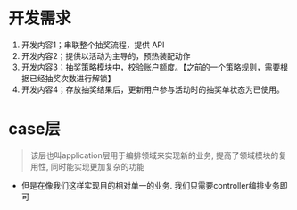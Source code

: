 # 开发需求

1. 开发内容1；串联整个抽奖流程，提供 API
2. 开发内容2；提供以活动为主导的，预热装配动作
3. 开发内容3；抽奖策略模块中，校验账户额度。【之前的一个策略规则，需要根据已经抽奖次数进行解锁】
4. 开发内容4；存放抽奖结果后，更新用户参与活动时的抽奖单状态为已使用。

# case层

> 该层也叫application层用于编排领域来实现新的业务, 提高了领域模块的复用性, 同时能实现更加复杂的功能

- 但是在像我们这样实现目的相对单一的业务. 我们只需要controller编排业务即可